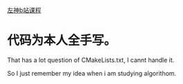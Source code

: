 
 [左神b站课程](https://www.bilibili.com/video/BV13g41157hK?p=3)


代码为本人全手写。
====

That has a lot question of CMakeLists.txt, I cannt handle it.

So I just remember my idea when i am studying algorithom.

 
